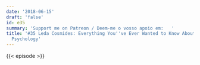 ```yaml
---
date: '2018-06-15'
draft: 'false'
id: e35
summary: 'Support me on Patreon / Deem-me o vosso apoio em:   '
title: '#35 Leda Cosmides: Everything You''ve Ever Wanted to Know About Evolutionary
  Psychology'
---
```

{{< episode >}}
